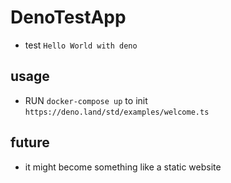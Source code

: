 # DenoTestApp
* test `Hello World with deno`

## usage
* RUN `docker-compose up` to init `https://deno.land/std/examples/welcome.ts`

## future
* it might become something like a static website